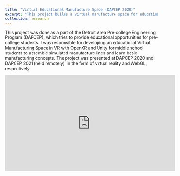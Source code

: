 ```yaml
---
title: "Virtual Educational Manufacture Space (DAPCEP 2020)"
excerpt: "This project builds a virtual manufacture space for educational purpose. This project was done as a part of the Detroit Area Pre-college Engineering Program (DAPCEP), which tries to provide educational opportunities for pre-college students <br/><img src='/images/manu.png' width='800'><br/>[[video](https://youtu.be/8b2H4jrYQ3w)][[project page](https://peter-pater.github.io/research/research-000/)]"
collection: research
---
```


This project was done as a part of the Detroit Area Pre-college Engineering Program (DAPCEP), which tries to provide educational opportunities for pre-college students. I was responsible for developing an educational Virtual Manufacturing Space in VR with OpenXR and Unity for middle school students to assemble simulated manufacture lines and learn basic manufacturing concepts. The project was presented at DAPCEP 2020 and DAPCEP 2021 (held remotely), in the form of virtual reality and WebGL, respectively. 

<iframe width="560" height="315" src="https://www.youtube.com/embed/8b2H4jrYQ3w" title="YouTube video player" frameborder="0" allow="accelerometer; autoplay; clipboard-write; encrypted-media; gyroscope; picture-in-picture" allowfullscreen></iframe>